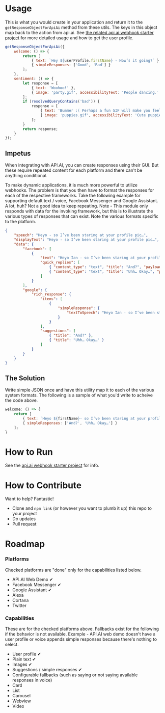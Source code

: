 # Usage

This is what you would create in your application and return it to the `getResponseObjectForApiAi` method from these utils.  The keys in this object map back to the action from api.ai.  See [the related api.ai webhook starter project](https://github.com/ianrichard/api-ai-webhook-starter) for more detailed usage and how to get the user profile.

```javascript
getResponseObjectForApiAi({
    welcome: () => {
        return [
            { text: `Hey ${userProfile.firstName} - How’s it going?` },
            { simpleResponses: ['Good', 'Bad'] }
        ];
    },
    sentiment: () => {
        let response = [
            { text: 'Woohoo!' },
            { image: 'party.gif', accessibilityText: 'People dancing.' }
        ];
        if (resolvedQueryContains('bad')) {
            response = [
                { text: 'Bummer :( Perhaps a fun GIF will make you feel better!' },
                { image: 'puppies.gif', accessibilityText: 'Cute puppies playing.' }
            ];
        }
        return response;
    }
});
```

## Impetus

When integrating with API.AI, you can create responses using their GUI.  But these require repeated content for each platform and there can't be anything conditional.

To make dynamic applications, it is much more powerful to utilize webhooks.  The problem is that you then have to format the responses for each of the respective frameworks.  Take the following example for supporting default text / voice, Facebook Messenger and Google Assistant.  A lot, huh?  Not a good idea to keep repeating. Note - This module only responds with data for the invoking framework, but this is to illustrate the various types of responses that can exist.  Note the various formats specific to the platform.

```json
{
    "speech": "Heyo - so I’ve been staring at your profile pic…",
    "displayText": "Heyo - so I’ve been staring at your profile pic…",
    "data": {
        "facebook": [
            {
                "text": "Heyo Ian - so I’ve been staring at your profile pic…",
                "quick_replies": [
                    { "content_type": "text", "title": "And?", "payload": "And?" },
                    { "content_type": "text", "title": "Uhh… Okay…", "payload": "Uhh… Okay…" }
                ]
            }
        ],
        "google": {
            "rich_response": {
                "items": [
                    {
                        "simpleResponse": {
                            "textToSpeech": "Heyo Ian - so I’ve been staring at your profile pic…"
                        }
                    }
                ],
                "suggestions": [
                    { "title": "And?" },
                    { "title": "Uhh… Okay…" }
                ]
            }
        }
    }
}
```

## The Solution

Write simple JSON once and have this utility map it to each of the various system formats.  The following is a sample of what you'd write to acheive the code above.

```js
welcome: () => {
    return [
        { text: `Heyo ${firstName}- so I’ve been staring at your profile pic…` },
        { simpleResponses: ['And?', 'Uhh… Okay…'] }
    ];
}
```

# How to Run

See the [api.ai webhook starter project](https://github.com/ianrichard/api-ai-webhook-starter) for info.

# How to Contribute

Want to help?  Fantastic!

- Clone and `npm link` (or however you want to plumb it up) this repo to your project
- Do updates
- Pull request

# Roadmap

### Platforms

Checked platforms are "done" only for the capabilities listed below.

- API.AI Web Demo ✔
- Facebook Messenger ✔
- Google Assistant ✔
- Alexa
- Cortana
- Twitter

### Capabilities

These are for the checked platforms above. Fallbacks exist for the following if the behavior is not available.  Example - API.AI web demo doesn't have a user profile or voice appends simple responses because there's nothing to select.

- User profile ✔
- Plain text ✔
- Images ✔
- Suggestions / simple responses ✔
- Configurable fallbacks (such as saying or not saying available responses in voice)
- Card
- List
- Carousel
- Webview
- Video